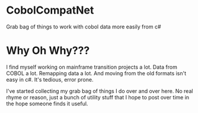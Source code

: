 # CobolCompatNet
Grab bag of things to work with cobol data more easily from c#

# Why Oh Why???

I find myself working on mainframe transition projects a lot.  Data from COBOL a lot. Remapping data a lot.
And moving from the old formats isn't easy in c#.  It's tedious, error prone.

I've started collecting my grab bag of things I do over and over here.  No real rhyme or reason, just a bunch
of utility stuff that I hope to post over time in the hope someone finds it useful.
